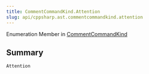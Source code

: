 ```yaml
---
title: CommentCommandKind.Attention
slug: api/cppsharp.ast.commentcommandkind.attention
---
```

Enumeration Member in [CommentCommandKind](/api/cppsharp/ast/commentcommandkind)

## Summary



```csharp
Attention
```

